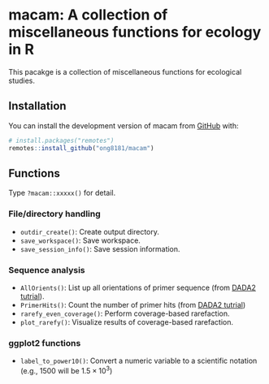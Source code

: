 
# macam: A collection of miscellaneous functions for ecology in R

<!-- badges: start -->
<!-- badges: end -->

This pacakge is a collection of miscellaneous functions for ecological studies.

## Installation

You can install the development version of macam from [GitHub](https://github.com/) with:

``` r
# install.packages("remotes")
remotes::install_github("ong8181/macam")
```

## Functions
Type `?macam::xxxxx()` for detail.

### File/directory handling
- `outdir_create()`: Create output directory.
- `save_workspace()`: Save workspace.
- `save_session_info()`: Save session information.

### Sequence analysis
- `AllOrients()`: List up all orientations of primer sequence (from [DADA2 tutrial](https://benjjneb.github.io/dada2/ITS_workflow.html)).
- `PrimerHits()`: Count the number of primer hits (from [DADA2 tutrial](https://benjjneb.github.io/dada2/ITS_workflow.html))
- `rarefy_even_coverage()`: Perform coverage-based rarefaction.
- `plot_rarefy()`: Visualize results of coverage-based rarefaction.

### ggplot2 functions
- `label_to_power10()`: Convert a numeric variable to a scientific notation (e.g., 1500 will be $1.5 \times 10^3$)
